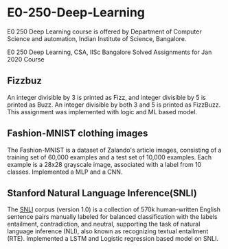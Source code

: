 # E0-250-Deep-Learning
E0 250 Deep Learning course is offered by Department of Computer Science and automation, Indian Institute of Science, Bangalore.

E0 250 Deep Learning, CSA, IISc Bangalore
Solved Assignments for Jan 2020 Course
## Fizzbuz 
An integer divisible by 3 is printed as Fizz, and integer divisible by 5 is printed as Buzz. An integer divisible by both 3 and 5 is printed as FizzBuzz.
This assignment was implemented with logic and ML based model.

## Fashion-MNIST clothing images
The Fashion-MNIST is a dataset of Zalando's article images, consisting of a training set of 60,000 examples and a test set of 10,000 examples. 
Each example is a 28x28 grayscale image, associated with a label from 10 classes.
Implemented a MLP and a CNN.

## Stanford Natural Language Inference(SNLI)
The [SNLI](https://nlp.stanford.edu/projects/snli/) corpus (version 1.0) is a collection of 570k human-written English sentence pairs manually labeled for balanced classification with the labels entailment,
contradiction, and neutral, supporting the task of natural language inference (NLI), also known as recognizing textual entailment (RTE).
Implemented a LSTM and Logistic regression based model on SNLI.



